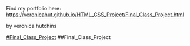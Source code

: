 Find my portfolio here: https://veronicahut.github.io/HTML_CSS_Project/Final_Class_Project.html 

 by <a id='https://veronicahut.github.io/HTML_CSS_Project/Final_Class_Project.html'>veronica hutchins</a> 

[#Final_Class_Project](https://veronicahut.github.io/HTML_CSS_Project/Final_Class_Project.html)
##Final_Class_Project
